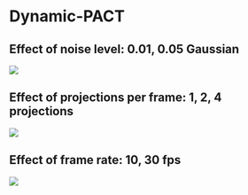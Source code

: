 # Dynamic-PACT
## Effect of noise level: 0.01, 0.05 Gaussian
![](images/out-noise.gif)

## Effect of projections per frame: 1, 2, 4 projections
![](images/out-pro.gif)

## Effect of frame rate: 10, 30 fps
![](images/out-frame.gif)